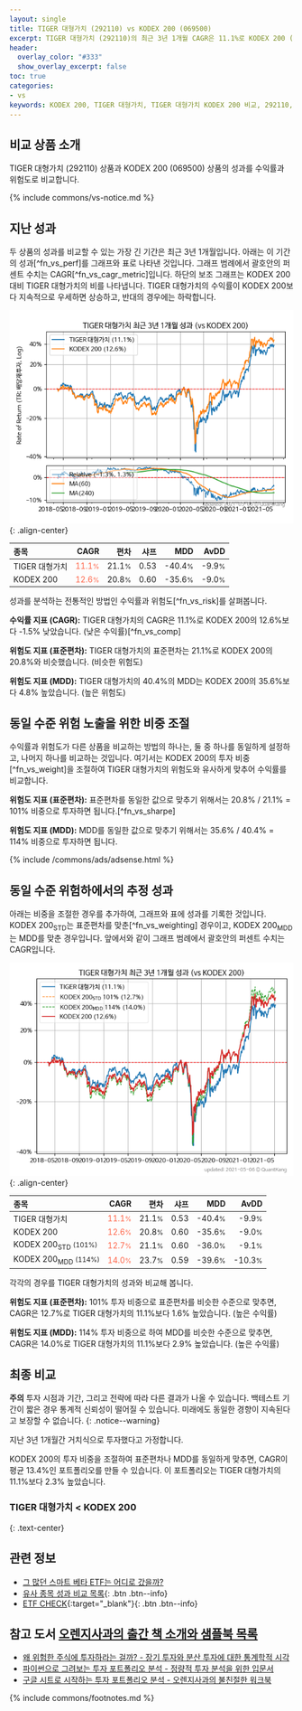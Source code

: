 ```yaml
---
layout: single
title: TIGER 대형가치 (292110) vs KODEX 200 (069500)
excerpt: TIGER 대형가치 (292110)의 최근 3년 1개월 CAGR은 11.1%로 KODEX 200 (069500)의 12.6%보다 -1.5% 낮았습니다.
header:
  overlay_color: "#333"
  show_overlay_excerpt: false
toc: true
categories:
- vs
keywords: KODEX 200, TIGER 대형가치, TIGER 대형가치 KODEX 200 비교, 292110, 069500, 292110 292110 비교
---
```


## 비교 상품 소개


TIGER 대형가치 (292110) 상품과 KODEX 200 (069500) 상품의 성과를 수익률과 위험도로 비교합니다.





{% include commons/vs-notice.md %}

## 지난 성과

두 상품의 성과를 비교할 수 있는 가장 긴 기간은 최근 3년 1개월입니다. 아래는 이 기간의 성과[^fn_vs_perf]를 그래프와 표로 나타낸 것입니다.
그래프 범례에서 괄호안의 퍼센트 수치는 CAGR[^fn_vs_cagr_metric]입니다.
하단의 보조 그래프는 KODEX 200 대비 TIGER 대형가치의 비를 나타냅니다.
TIGER 대형가치의 수익률이 KODEX 200보다 지속적으로 우세하면 상승하고, 반대의 경우에는 하락합니다.

![TIGER 대형가치](/vs/images/292110-vs-069500_dual.png){: .align-center}

| **종목** | **CAGR** | **편차** | **샤프** | **MDD** | **AvDD** |
| :------------ | ------: | -----------: | -------: | ------: | -------: |
| TIGER 대형가치 | <span style="color: tomato">11.1<small>%</small></span> | 21.1<small>%</small> | 0.53 | -40.4<small>%</small> | -9.9<small>%</small> |
| KODEX 200 | <span style="color: tomato">12.6<small>%</small></span> | 20.8<small>%</small> | 0.60 | -35.6<small>%</small> | -9.0<small>%</small> |

<!-- more -->


성과를 분석하는 전통적인 방법인 수익률과 위험도[^fn_vs_risk]를 살펴봅니다.

**수익률 지표 (CAGR):** TIGER 대형가치의 CAGR은 11.1%로 KODEX 200의 12.6%보다 -1.5% 낮았습니다. (낮은 수익률)[^fn_vs_comp]

**위험도 지표 (표준편차):** TIGER 대형가치의 표준편차는 21.1%로 KODEX 200의 20.8%와 비슷했습니다. (비슷한 위험도)

**위험도 지표 (MDD):** TIGER 대형가치의 40.4%의 MDD는 KODEX 200의 35.6%보다 4.8% 높았습니다. (높은 위험도)



## 동일 수준 위험 노출을 위한 비중 조절

수익률과 위험도가 다른 상품을 비교하는 방법의 하나는, 둘 중 하나를 동일하게 설정하고, 나머지 하나를 비교하는 것입니다.
여기서는 KODEX 200의 투자 비중[^fn_vs_weight]을 조절하여 TIGER 대형가치의 위험도와 유사하게 맞추어 수익률를 비교합니다.

**위험도 지표 (표준편차):** 표준편차를 동일한 값으로 맞추기 위해서는 20.8% / 21.1% = 101% 비중으로 투자하면 됩니다.[^fn_vs_sharpe]

**위험도 지표 (MDD):** MDD를 동일한 값으로 맞추기 위해서는 35.6% / 40.4% = 114% 비중으로 투자하면 됩니다.


{% include /commons/ads/adsense.html %}



## 동일 수준 위험하에서의 추정 성과

아래는 비중을 조절한 경우를 추가하여, 그래프와 표에 성과를 기록한 것입니다.
KODEX 200<sub>STD</sub>는 표준편차를 맞춘[^fn_vs_weighting] 경우이고, KODEX 200<sub>MDD</sub>는 MDD를 맞춘 경우입니다.
앞에서와 같이 그래프 범례에서 괄호안의 퍼센트 수치는 CAGR입니다.


![TIGER 대형가치](/vs/images/292110-vs-069500.png){: .align-center}



| **종목** | **CAGR** | **편차** | **샤프** | **MDD** | **AvDD** |
| :------------ | ------: | -----------: | -------: | ------: | -------: |
| TIGER 대형가치 | <span style="color: tomato">11.1<small>%</small></span> | 21.1<small>%</small> | 0.53 | -40.4<small>%</small> | -9.9<small>%</small> |
| KODEX 200 | <span style="color: tomato">12.6<small>%</small></span> | 20.8<small>%</small> | 0.60 | -35.6<small>%</small> | -9.0<small>%</small> |
| KODEX 200<sub>STD</sub> <small>(101%)</small> | <span style="color: tomato">12.7<small>%</small></span> | 21.1<small>%</small> | 0.60 | -36.0<small>%</small> | -9.1<small>%</small> |
| KODEX 200<sub>MDD</sub> <small>(114%)</small> | <span style="color: tomato">14.0<small>%</small></span> | 23.7<small>%</small> | 0.59 | -39.6<small>%</small> | -10.3<small>%</small> |



각각의 경우를 TIGER 대형가치의 성과와 비교해 봅니다.

**위험도 지표 (표준편차):** 101% 투자 비중으로 표준편차를 비슷한 수준으로 맞추면, CAGR은 12.7%로 TIGER 대형가치의 11.1%보다 1.6% 높았습니다. (높은 수익률)

**위험도 지표 (MDD):** 114% 투자 비중으로 하여 MDD를 비슷한 수준으로 맞추면, CAGR은 14.0%로 TIGER 대형가치의 11.1%보다 2.9% 높았습니다. (높은 수익률)




## 최종 비교

**주의** 투자 시점과 기간, 그리고 전략에 따라 다른 결과가 나올 수 있습니다. 백테스트 기간이 짧은 경우 통계적 신뢰성이 떨어질 수 있습니다. 미래에도 동일한 경향이 지속된다고 보장할 수 없습니다.
{: .notice--warning}

지난 3년 1개월간 거치식으로 투자했다고 가정합니다.

KODEX 200의 투자 비중을 조절하여 표준편차나 MDD를 동일하게 맞추면, CAGR이 평균 13.4%인 포트폴리오를 만들 수 있습니다.
이 포트폴리오는 TIGER 대형가치의 11.1%보다 2.3% 높았습니다.

### TIGER 대형가치 &lt; KODEX 200
{: .text-center}


## 관련 정보

- [그 많던 스마트 베타 ETF는 어디로 갔을까?](https://kongdori.tistory.com/164)
- [유사 종목 성과 비교 목록](/vs/){: .btn .btn--info}
- [ETF CHECK](https://www.etfcheck.co.kr/mobile/etpitem/069500/compare?compCode%5B%5D=292110){:target="_blank"}{: .btn .btn--info}


## 참고 도서 [오렌지사과의 출간 책 소개와 샘플북 목록](https://kongdori.tistory.com/691)

- [왜 위험한 주식에 투자하라는 걸까? - 장기 투자와 분산 투자에 대한 통계학적 시각](https://kongdori.tistory.com/421)
- [파이썬으로 그려보는 투자 포트폴리오 분석  - 정량적 투자 분석을 위한 입문서](https://kongdori.tistory.com/643)
- [구글 시트로 시작하는 투자 포트폴리오 분석 - 오렌지사과의 불친절한 워크북](https://kongdori.tistory.com/449)

{% include commons/footnotes.md %}